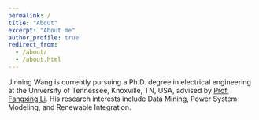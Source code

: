 ```yaml
---
permalink: /
title: "About"
excerpt: "About me"
author_profile: true
redirect_from: 
  - /about/
  - /about.html
---
```

Jinning Wang is currently pursuing a Ph.D. degree in electrical engineering at the University of Tennessee, Knoxville, TN, USA, advised by [Prof. Fangxing Li](http://web.eecs.utk.edu/~fli6/). His research interests include Data Mining, Power System Modeling, and Renewable Integration.
